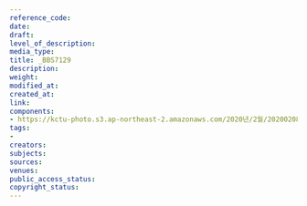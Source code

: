 ```yaml
---
reference_code: 
date: 
draft: 
level_of_description: 
media_type: 
title: _BBS7129
description: 
weight: 
modified_at: 
created_at: 
link: 
components:
- https://kctu-photo.s3.ap-northeast-2.amazonaws.com/2020년/2월/20200208_문중원열사+진상규명·책임자+처벌+및+한국마사회+적폐청산을+위한+전국노동자대회/_BBS7129.jpg
tags:
- 
creators: 
subjects: 
sources: 
venues: 
public_access_status: 
copyright_status: 
---
```

